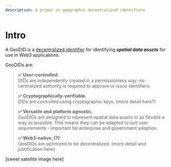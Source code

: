```yaml
---
description: A primer on geographic decentralized identifiers
---
```


# Intro

A GeoDID is a [decentralized identifier](https://w3c-ccg.github.io/did-spec/) for identifying _**spatial data assets**_ for use in Web3 applications.

GeoDIDs are:

> **✅ User-controlled.**  
> DIDs are independently created in a permissionless way: no centralized authority is required to approve or issue identifiers.
>
> **✅ Cryptographically-verifiable.**  
> DIDs are controlled using cryptographic keys. \(more detail here?\)
>
> **✅ Versatile and platform agnostic.**  
> GeoDIDs are designed to represent spatial data assets in as flexible a way as possible. This means they can be adapted to suit user requirements - important for enterprise and government adoption.
>
> **✅ Web3-native. \(?\)**  
> GeoDIDs are optimized to be decentralized. \(more detail and justification here\)

\[sweet satellite image here\]


